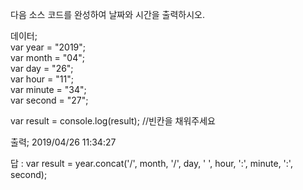 다음 소스 코드를 완성하여 날짜와 시간을 출력하시오.

데이터;  
var year = "2019";  
var month = "04";  
var day = "26";  
var hour = "11";  
var minute = "34";  
var second = "27";

var result = console.log(result); //빈칸을 채워주세요

출력;
2019/04/26 11:34:27

답 :
var result = year.concat('/', month, '/', day, ' ', hour, ':', minute, ':', second);
